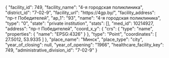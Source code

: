 {
    "facility_id": 749,
    "facility_name": "4-я городская поликлиника",
    "district_id": "7-02-9",
    "facility_url": "https:\/\/4gp.by\/",
    "facility_address": "пр-т Победителей",
    "ap_1": "93",
    "name": "4-я городская поликлиника",
    "type": "0",
    "state": "private institution",
    "stats": [],
    "med_id": 10214927,
    "address": "пр-т Победителей",
    "coord_x_y": {
        "crs": {
            "type": "name",
            "properties": {
                "name": "EPSG:4326"
            }
        },
        "type": "Point",
        "coordinates": [
            27.5012,
            53.9335
        ]
    },
    "place_name": "Минск",
    "place_type": "city",
    "year_of_closing": null,
    "year_of_opening": "1966",
    "healthcare_facility_key": 749,
    "administrative_division_id": "7-02-9"
}